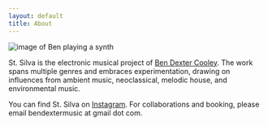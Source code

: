 ```yaml
---
layout: default
title: About
---
```


![image of Ben playing a synth](../assets/ben-eb.jpg)

St. Silva is the electronic musical project of [Ben Dexter Cooley](https://bdextercooley.com/). The work spans multiple genres and embraces experimentation, drawing on influences from ambient music, neoclassical, melodic house, and environmental music.

You can find St. Silva on [Instagram](instagram.com/st.silva.music). For collaborations and booking, please email bendextermusic at gmail dot com.